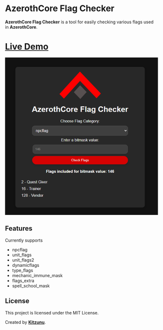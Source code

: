 # AzerothCore Flag Checker

**AzerothCore Flag Checker** is a tool for easily checking various flags used in **AzerothCore**.

# [Live Demo](http://www.azerothcore.org/flag-checker/)

![AzerothCore Flag Checker](flagchecker.png)

## Features

Currently supports

- npcflag
- unit_flags
- unit_flags2
- dynamicflags
- type_flags
- mechanic_immune_mask
- flags_extra
- spell_school_mask

## License

This project is licensed under the MIT License.

Created by **[Kitzunu](https://github.com/kitzunu)**.
